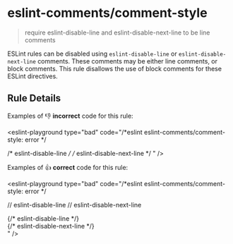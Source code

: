 # eslint-comments/comment-style

> require eslint-disable-line and eslint-disable-next-line to be line comments

ESLint rules can be disabled using `eslint-disable-line` or `eslint-disable-next-line` comments.
These comments may be either line comments, or block comments. This rule disallows the use of
block comments for these ESLint directives.

## Rule Details

Examples of :-1: **incorrect** code for this rule:

<eslint-playground type="bad" code="/*eslint eslint-comments/comment-style: error */

/* eslint-disable-line */
/* eslint-disable-next-line */
" />

Examples of :+1: **correct** code for this rule:

<eslint-playground type="bad" code="/*eslint eslint-comments/comment-style: error */

// eslint-disable-line
// eslint-disable-next-line
<div>{/* eslint-disable-line */}</div>
<div>{/* eslint-disable-next-line */}</div>
" />
